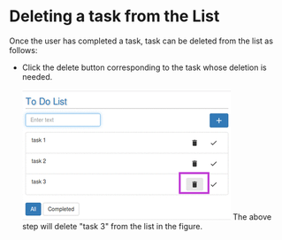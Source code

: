 # Deleting a task from the List
Once the user has completed a task, task can be deleted from the list as follows:<br/>
* Click the delete button corresponding to the task whose deletion is needed.<br/><br/>
![](delete.png)
The above step will delete "task 3" from the list in the figure.
